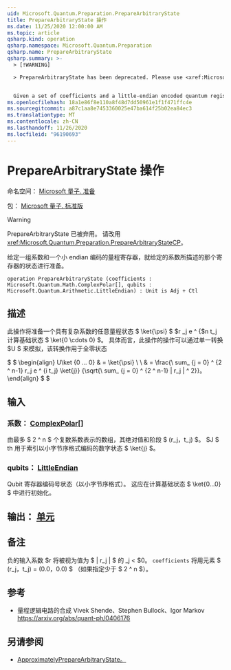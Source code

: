 ```yaml
---
uid: Microsoft.Quantum.Preparation.PrepareArbitraryState
title: PrepareArbitraryState 操作
ms.date: 11/25/2020 12:00:00 AM
ms.topic: article
qsharp.kind: operation
qsharp.namespace: Microsoft.Quantum.Preparation
qsharp.name: PrepareArbitraryState
qsharp.summary: >-
  > [!WARNING]

  > PrepareArbitraryState has been deprecated. Please use <xref:Microsoft.Quantum.Preparation.PrepareArbitraryStateCP> instead.


  Given a set of coefficients and a little-endian encoded quantum register, prepares an state on that register described by the given coefficients.
ms.openlocfilehash: 18a1e86f8e110a8f48d7dd50961e1f1f471ffc4e
ms.sourcegitcommit: a87c1aa8e7453360025e47ba614f25b02ea84ec3
ms.translationtype: MT
ms.contentlocale: zh-CN
ms.lasthandoff: 11/26/2020
ms.locfileid: "96190693"
---
```

# <a name="preparearbitrarystate-operation"></a>PrepareArbitraryState 操作

命名空间： [Microsoft 量子. 准备](xref:Microsoft.Quantum.Preparation)

包： [Microsoft 量子. 标准版](https://nuget.org/packages/Microsoft.Quantum.Standard)


> [!WARNING]
> PrepareArbitraryState 已被弃用。 请改用 <xref:Microsoft.Quantum.Preparation.PrepareArbitraryStateCP>。

给定一组系数和一个小 endian 编码的量程寄存器，就给定的系数所描述的那个寄存器的状态进行准备。

```qsharp
operation PrepareArbitraryState (coefficients : Microsoft.Quantum.Math.ComplexPolar[], qubits : Microsoft.Quantum.Arithmetic.LittleEndian) : Unit is Adj + Ctl
```


## <a name="description"></a>描述

此操作将准备一个具有复杂系数的任意量程状态 $ \ket{\psi} $ $r _j e ^ {$n t_j 计算基础状态 $ \ket{0 \cdots 0} $。
具体而言，此操作的操作可以通过单一转换 $U $ 来模拟，该转换作用于全零状态

$ $ \begin{align} U\ket {0 ... 0} & = \ket{\psi} \\ \\ & = \frac{\ sum_ {j = 0} ^ {2 ^ n-1} r_j e ^ {i t_j} \ket{j}} {\sqrt{\ sum_ {j = 0} ^ {2 ^ n-1} | r_j | ^ 2}}。
\end{align} $ $

## <a name="input"></a>输入

### <a name="coefficients--complexpolar"></a>系数： [ComplexPolar](xref:Microsoft.Quantum.Math.ComplexPolar)[]

由最多 $ 2 ^ n $ 个复数系数表示的数组，其绝对值和阶段 $ (r_j，t_j) $。 $J $ th 用于索引以小字节序格式编码的数字状态 $ \ket{j} $。


### <a name="qubits--littleendian"></a>qubits： [LittleEndian](xref:Microsoft.Quantum.Arithmetic.LittleEndian)

Qubit 寄存器编码号状态（以小字节序格式）。 这应在计算基础状态 $ \ket{0...0} $ 中进行初始化。



## <a name="output--unit"></a>输出： [单元](xref:microsoft.quantum.lang-ref.unit)



## <a name="remarks"></a>备注

负的输入系数 $r 将被视为值为 $ | r_j | $ 的 _j < $0。 `coefficients` 将用元素 $ (r_j，t_j) = (0.0，0.0) $ （如果指定少于 $ 2 ^ n $）。

## <a name="references"></a>参考

- 量程逻辑电路的合成 Vivek Shende、Stephen Bullock、Igor Markov https://arxiv.org/abs/quant-ph/0406176

## <a name="see-also"></a>另请参阅

- [ApproximatelyPrepareArbitraryState。](xref:Microsoft.Quantum.Preparation.ApproximatelyPrepareArbitraryState)